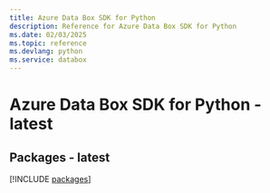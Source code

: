 ```yaml
---
title: Azure Data Box SDK for Python
description: Reference for Azure Data Box SDK for Python
ms.date: 02/03/2025
ms.topic: reference
ms.devlang: python
ms.service: databox
---
```

# Azure Data Box SDK for Python - latest
## Packages - latest
[!INCLUDE [packages](data-box-index.md)]